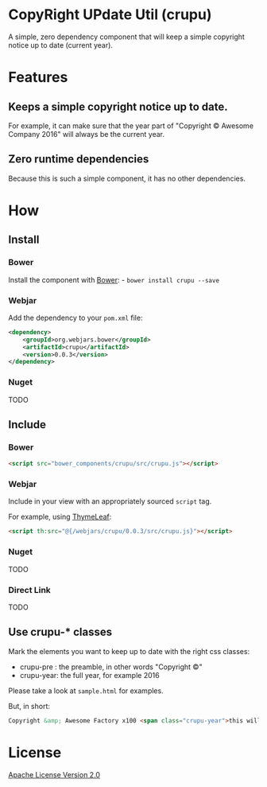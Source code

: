# CopyRight UPdate Util (crupu)
A simple, zero dependency component that will keep a simple copyright notice up to date (current year).

# Features
## Keeps a simple copyright notice up to date.

For example, it can make sure that the year part of "Copyright &copy; Awesome Company 2016"
will always be the current year.

## Zero runtime dependencies
Because this is such a simple component, it has no other dependencies.

# How
## Install
### Bower
Install the component with [Bower](https://bower.io): - `bower install crupu --save`

### Webjar
Add the dependency to your `pom.xml` file:
```xml
<dependency>
	<groupId>org.webjars.bower</groupId>
	<artifactId>crupu</artifactId>
	<version>0.0.3</version>
</dependency>
```

### Nuget
TODO

## Include
### Bower
```html
<script src="bower_components/crupu/src/crupu.js"></script>
```

### Webjar
Include in your view with an appropriately sourced `script` tag.

For example, using [ThymeLeaf](http://www.thymeleaf.org/documentation.html):
```html
<script th:src="@{/webjars/crupu/0.0.3/src/crupu.js}"></script>
```

### Nuget
TODO

### Direct Link
TODO

## Use crupu-* classes
Mark the elements you want to keep up to date with the right css classes:

- crupu-pre : the preamble, in other words "Copyright &copy;"
- crupu-year: the full year, for example 2016

Please take a look at `sample.html` for examples.

But, in short:
```html
Copyright &amp; Awesome Factory x100 <span class="crupu-year">this will be replaced</span>
```

# License
[Apache License Version 2.0](http://www.apache.org/licenses/LICENSE-2.0)
